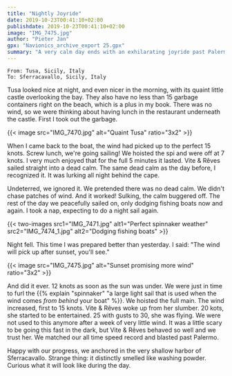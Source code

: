 ```yaml
---
title: "Nightly Joyride"
date: 2019-10-23T00:41:10+02:00
publishdate: 2019-10-23T00:41:10+02:00
image: "IMG_7475.jpg"
author: "Pieter Jan"
gpx: "Navionics_archive_export 25.gpx"
summary: "A very calm day ends with an exhilarating joyride past Palermo."
---
```


`From: Tusa, Sicily, Italy`<br/>
`To: Sferracavallo, Sicily, Italy`

Tusa looked nice at night, and even nicer in the morning, with its quaint little castle overlooking the bay. They also have no less than 15 garbage containers right on the beach, which is a plus in my book. There was no wind, so we were thinking about having lunch in the restaurant underneath the castle. First I took out the garbage.

{{< image src="IMG_7470.jpg" alt="Quaint Tusa" ratio="3x2" >}}

When I came back to the boat, the wind had picked up to the perfect 15 knots. Screw lunch, we're going sailing! We hoisted the spi and were off at 7 knots. I very much enjoyed that for the full 5 minutes it lasted. Vite & Rêves sailed straight into a dead calm. The same dead calm as the day before, I recognized it. It was lurking all night behind the cape.

Undeterred, we ignored it. We pretended there was no dead calm. We didn't chase patches of wind. And it worked! Sulking, the calm buggered off. The rest of the day we peacefully sailed on, only dodging fishing boats now and again. I took a nap, expecting to do a night sail again.

{{< two-images src1="IMG_7471.jpg" alt1="Perfect spinnaker weather" src2="IMG_7474_1.jpg" alt2="Dodging fishing boats" >}}

Night fell. This time I was prepared better than yesterday. I said: "The wind will pick up after sunset, you'll see."

{{< image src="IMG_7475.jpg" alt="Sunset promising more wind" ratio="3x2" >}}

And did it ever. 12 knots as soon as the sun was under. We were just in time to furl the {{% explain "spinnaker" "a large light sail that is used when the wind comes _from behind_ your boat" %}}. We hoisted the full main. The wind increased, first to 15 knots. Vite & Rêves woke up from her slumber. 20 kots, she started to be entertained. 25 with gusts to 30, she was flying. We were not used to this anymore after a week of very little wind. It was a little scary to be going this fast in the dark, but Vite & Rêves behaved so well and we trust her. We matched our all time speed record and blasted past Palermo.

Happy with our progress, we anchored in the very shallow harbor of Sferracavallo. Strange thing: it distinctly smelled like washing powder. Curious what it will look like during the day.
